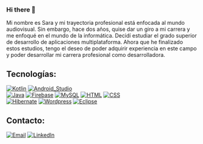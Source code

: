 ### Hi there 👋

<!--
**saraberrendero/saraberrendero** is a ✨ _special_ ✨ repository because its `README.md` (this file) appears on your GitHub profile. -->

Mi nombre es Sara y mi trayectoria profesional está enfocada al mundo audiovisual. Sin embargo, hace dos años, quise dar un giro a mi carrera y me enfoqué en el mundo de la informática. Decidí estudiar el grado superior de desarrollo de aplicaciones multiplataforma. Ahora que he finalizado estos estudios, tengo el deseo de poder adquirir experiencia en este campo y poder desarrollar mi carrera profesional como desarrolladora.

## Tecnologías:

[![Kotlin](https://img.shields.io/badge/Kotlin-0095D5?style=for-the-badge&logo=kotlin&logoColor=white&labelColor=101010)]()
[![Android_Studio](https://img.shields.io/badge/Android_Studio-3DDC84?style=for-the-badge&logo=android-studio&logoColor=white&labelColor=101010)]()
</br>
[![Java](https://img.shields.io/badge/Java-007396?style=for-the-badge&logo=java&logoColor=white&labelColor=101010)]()
[![Firebase](https://img.shields.io/badge/Firebase-FFCA28?style=for-the-badge&logo=firebase&logoColor=white&labelColor=101010)]()
[![MySQL](https://img.shields.io/badge/MySQL-4479A1?style=for-the-badge&logo=mysql&logoColor=white&labelColor=101010)]()
[![HTML](https://img.shields.io/badge/HTML-e96228?style=for-the-badge&logo=html5&logoColor=white&labelColor=101010)]()
[![CSS](https://img.shields.io/badge/CSS-0297d5?style=for-the-badge&logo=css3&logoColor=white&labelColor=101010)]()
</br>
[![Hibernate](https://img.shields.io/badge/Hibernate-black?style=for-the-badge&logo=hibernate3&logoColor=white&labelColor=101010)]()
[![Wordpress](https://img.shields.io/badge/Wordpress-black?style=for-the-badge&logo=hibernate3&logoColor=white&labelColor=101010)]()
[![Eclipse](https://img.shields.io/badge/Eclipse-black?style=for-the-badge&logo=hibernate3&logoColor=white&labelColor=101010)]()

## Contacto:

[![Email](https://img.shields.io/badge/Email-saraberrenderomoya@gmail.com-44a3f1?style=for-the-badge&logo=gmail&logoColor=white&labelColor=101010)](https://devexperto.com/contacto)
[![LinkedIn](https://img.shields.io/badge/LinkedIn-Sara_Berrendero_Moya-0077B5?style=for-the-badge&logo=linkedin&logoColor=white&labelColor=101010)](https://www.linkedin.com/in/sara-berrendero-moya-8796b1210/)


